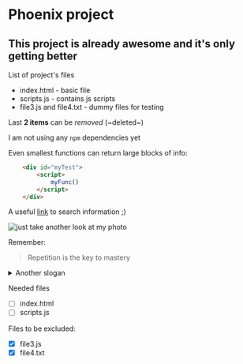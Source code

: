 # Phoenix project
## This project is already awesome and it's only getting better

List of project's files
- index.html - basic file
- scripts.js - contains js scripts
- file3.js and file4.txt - dummy files for testing

Last **2 items** can be *removed* (~deleted~)

I am not using any `npm` dependencies yet

Even smallest functions can return large blocks of info:

```html
    <div id="myTest">
        <script>
            myFunc()
        </script>
    </div>
```
A useful [link](https://google.com) to search information ;)

![just take another look at my photo](http://charnyi.site/images/pavlo_charnyi_ukrainian_heart.png)

Remember:
>Repetition is the key to mastery

<details>
    <summary>Another slogan</summary>
    Hard work and dedications pays off
</details>

Needed files
- [ ] index.html
- [ ] scripts.js

Files to be excluded:
- [x] file3.js 
- [x] file4.txt 